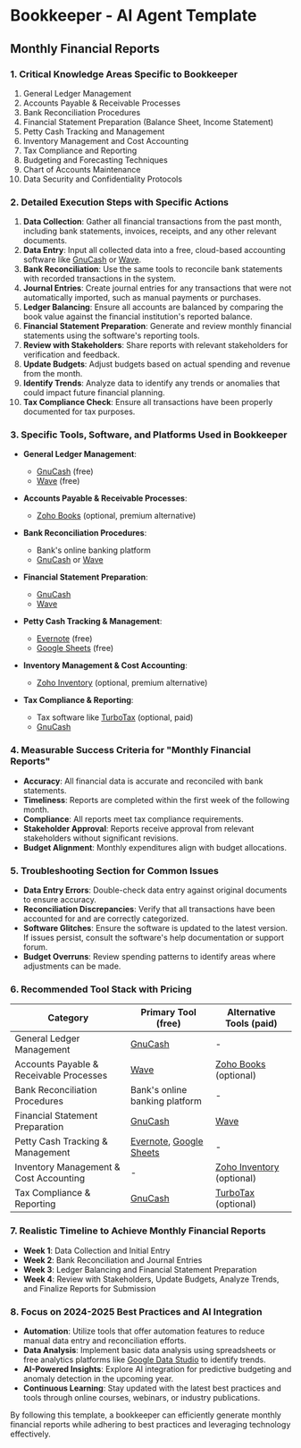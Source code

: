 # Bookkeeper - AI Agent Template

## Monthly Financial Reports

### 1. Critical Knowledge Areas Specific to Bookkeeper

1. General Ledger Management
2. Accounts Payable & Receivable Processes
3. Bank Reconciliation Procedures
4. Financial Statement Preparation (Balance Sheet, Income Statement)
5. Petty Cash Tracking and Management
6. Inventory Management and Cost Accounting
7. Tax Compliance and Reporting
8. Budgeting and Forecasting Techniques
9. Chart of Accounts Maintenance
10. Data Security and Confidentiality Protocols

### 2. Detailed Execution Steps with Specific Actions

1. **Data Collection**: Gather all financial transactions from the past month, including bank statements, invoices, receipts, and any other relevant documents.
2. **Data Entry**: Input all collected data into a free, cloud-based accounting software like [GnuCash](https://www.gnucash.org/) or [Wave](https://waveapps.com/).
3. **Bank Reconciliation**: Use the same tools to reconcile bank statements with recorded transactions in the system.
4. **Journal Entries**: Create journal entries for any transactions that were not automatically imported, such as manual payments or purchases.
5. **Ledger Balancing**: Ensure all accounts are balanced by comparing the book value against the financial institution's reported balance.
6. **Financial Statement Preparation**: Generate and review monthly financial statements using the software's reporting tools.
7. **Review with Stakeholders**: Share reports with relevant stakeholders for verification and feedback.
8. **Update Budgets**: Adjust budgets based on actual spending and revenue from the month.
9. **Identify Trends**: Analyze data to identify any trends or anomalies that could impact future financial planning.
10. **Tax Compliance Check**: Ensure all transactions have been properly documented for tax purposes.

### 3. Specific Tools, Software, and Platforms Used in Bookkeeper

- **General Ledger Management**:
  - [GnuCash](https://www.gnucash.org/) (free)
  - [Wave](https://waveapps.com/) (free)

- **Accounts Payable & Receivable Processes**:
  - [Zoho Books](https://www.zoho.com/books/) (optional, premium alternative)

- **Bank Reconciliation Procedures**:
  - Bank's online banking platform
  - [GnuCash](https://www.gnucash.org/) or [Wave](https://waveapps.com/)

- **Financial Statement Preparation**:
  - [GnuCash](https://www.gnucash.org/)
  - [Wave](https://waveapps.com/)

- **Petty Cash Tracking & Management**:
  - [Evernote](https://evernote.com/) (free)
  - [Google Sheets](https://sheets.google.com/) (free)

- **Inventory Management & Cost Accounting**:
  - [Zoho Inventory](https://www.zoho.com/inventory/) (optional, premium alternative)

- **Tax Compliance & Reporting**:
  - Tax software like [TurboTax](https://www.turbotax.com/) (optional, paid)
  - [GnuCash](https://www.gnucash.org/)

### 4. Measurable Success Criteria for "Monthly Financial Reports"

- **Accuracy**: All financial data is accurate and reconciled with bank statements.
- **Timeliness**: Reports are completed within the first week of the following month.
- **Compliance**: All reports meet tax compliance requirements.
- **Stakeholder Approval**: Reports receive approval from relevant stakeholders without significant revisions.
- **Budget Alignment**: Monthly expenditures align with budget allocations.

### 5. Troubleshooting Section for Common Issues

- **Data Entry Errors**: Double-check data entry against original documents to ensure accuracy.
- **Reconciliation Discrepancies**: Verify that all transactions have been accounted for and are correctly categorized.
- **Software Glitches**: Ensure the software is updated to the latest version. If issues persist, consult the software's help documentation or support forum.
- **Budget Overruns**: Review spending patterns to identify areas where adjustments can be made.

### 6. Recommended Tool Stack with Pricing

| Category | Primary Tool (free) | Alternative Tools (paid) |
|----------|---------------------|--------------------------|
| General Ledger Management | [GnuCash](https://www.gnucash.org/) | - |
| Accounts Payable & Receivable Processes | [Wave](https://waveapps.com/) | [Zoho Books](https://www.zoho.com/books/) (optional) |
| Bank Reconciliation Procedures | Bank's online banking platform | - |
| Financial Statement Preparation | [GnuCash](https://www.gnucash.org/) | [Wave](https://waveapps.com/) |
| Petty Cash Tracking & Management | [Evernote](https://evernote.com/), [Google Sheets](https://sheets.google.com/) | - |
| Inventory Management & Cost Accounting | - | [Zoho Inventory](https://www.zoho.com/inventory/) (optional) |
| Tax Compliance & Reporting | [GnuCash](https://www.gnucash.org/) | [TurboTax](https://www.turbotax.com/) (optional) |

### 7. Realistic Timeline to Achieve Monthly Financial Reports

- **Week 1**: Data Collection and Initial Entry
- **Week 2**: Bank Reconciliation and Journal Entries
- **Week 3**: Ledger Balancing and Financial Statement Preparation
- **Week 4**: Review with Stakeholders, Update Budgets, Analyze Trends, and Finalize Reports for Submission

### 8. Focus on 2024-2025 Best Practices and AI Integration

- **Automation**: Utilize tools that offer automation features to reduce manual data entry and reconciliation efforts.
- **Data Analysis**: Implement basic data analysis using spreadsheets or free analytics platforms like [Google Data Studio](https://www.datastudio.google.com/) to identify trends.
- **AI-Powered Insights**: Explore AI integration for predictive budgeting and anomaly detection in the upcoming year.
- **Continuous Learning**: Stay updated with the latest best practices and tools through online courses, webinars, or industry publications.

By following this template, a bookkeeper can efficiently generate monthly financial reports while adhering to best practices and leveraging technology effectively.

